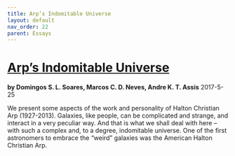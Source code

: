 ```yaml
---
title: Arp’s Indomitable Universe
layout: default
nav_order: 22
parent: Essays
---
```


# [Arp’s Indomitable Universe](./arps-indomitable-universe.pdf)
**by Domingos S. L. Soares, Marcos C. D. Neves, Andre K. T. Assis**
2017-5-25


We present some aspects of the work and personality of Halton Christian Arp (1927-2013).
Galaxies, like people, can be complicated and strange, and interact
in a very peculiar way. And that is what we shall deal with here –
with such a complex and, to a degree, indomitable universe.
One of the first astronomers to embrace the “weird” galaxies was the
American Halton Christian Arp.